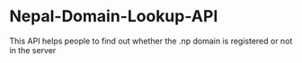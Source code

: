 # Nepal-Domain-Lookup-API

This API helps people to find out whether the .np domain is registered or not in the server 
